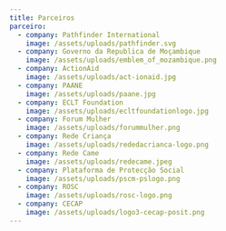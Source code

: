 ```yaml
---
title: Parceiros
parceiro:
  - company: Pathfinder International
    image: /assets/uploads/pathfinder.svg
  - company: Governo da Republica de Moçambique
    image: /assets/uploads/emblem_of_mozambique.png
  - company: ActionAid
    image: /assets/uploads/act-ionaid.jpg
  - company: PAANE
    image: /assets/uploads/paane.jpg
  - company: ECLT Foundation
    image: /assets/uploads/ecltfoundationlogo.jpg
  - company: Forum Mulher
    image: /assets/uploads/forummulher.png
  - company: Rede Criança
    image: /assets/uploads/rededacrianca-logo.png
  - company: Rede Came
    image: /assets/uploads/redecame.jpeg
  - company: Plataforma de Protecção Social
    image: /assets/uploads/pscm-pslogo.png
  - company: ROSC
    image: /assets/uploads/rosc-logo.png
  - company: CECAP
    image: /assets/uploads/logo3-cecap-posit.png
---
```


